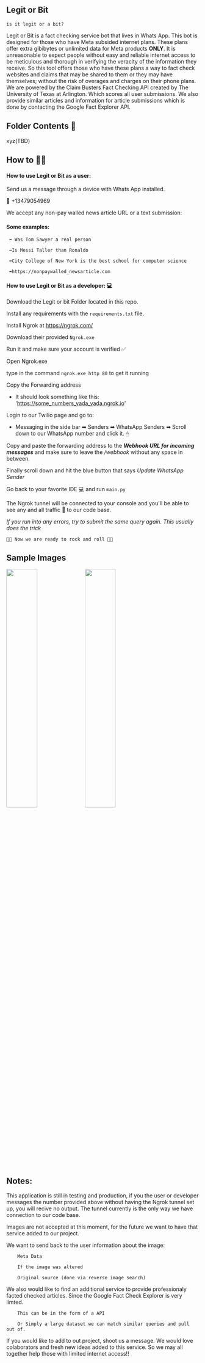 ## **Legit or Bit** 	

    is it legit or a bit?

Legit or Bit is a fact checking service bot that lives in Whats App. This bot is designed for those who have Meta subsided internet plans. These plans offer extra gibibytes or unlimited data for Meta products **ONLY**. It is unreasonable to expect people without easy and reliable internet access to be meticulous and thorough in verifying the veracity of the information they receive. So this tool offers those who have these plans a way to fact check websites and claims that may be shared to them or they may have themselves; without the risk of overages and charges on their phone plans.
We are powered by the Claim Busters Fact Checking API created by The University of Texas at Arlington. Which scores all user submissions. We also provide similar articles and information for article submissions which is done by contacting the Google Fact Explorer API.  

## Folder Contents 📁

xyz(TBD)

## How to 🤷‍♀️
#### How to use Legit or Bit as a user:
Send us a message through a device with Whats App installed.

📲 +13479054969

We accept any non-pay walled news article URL or a text submission:
#### Some examples:

     ➡ Was Tom Sawyer a real person

     ➡Is Messi Taller than Ronaldo

     ➡City College of New York is the best school for computer science

     ➡https://nonpaywalled_newsarticle.com


#### How to use Legit or Bit as a developer: 💻

Download the Legit or bit Folder located in this repo.

Install any requirements with the `requirements.txt` file.

Install Ngrok at https://ngrok.com/

Download their provided `Ngrok.exe`

Run it and make sure your account is verified ✅

Open Ngrok.exe

type in the command `ngrok.exe http 80` to get it running

Copy the Forwarding address 

* It should look something like this: 'https://some_numbers_yada_yada.ngrok.io'

Login to our Twilio page and go to: 
	
* Messaging in the side bar ➡ Senders ➡ WhatsApp Senders ➡ Scroll down to our WhatsApp number and click it. 🖱

Copy and paste the forwarding address to the ***Webhook URL for incoming messages*** and make sure to leave the */webhook* without any space in between. 

Finally scroll down and hit the blue button that says *Update WhatsApp Sender*
  
Go back to your favorite IDE 💻 and run `main.py`
  
The Ngrok tunnel will be connected to your console and you'll be able to see any and all traffic 🚦 to our code base.
	

*If you run into any errors, try to submit the same query again. This usually does the trick*

	🏁🏁 Now we are ready to rock and roll 🏁🏁

## Sample Images

<img src="https://user-images.githubusercontent.com/44910053/207897300-d785c3bd-6133-4753-beb6-b127c12bd59e.png" width=40% height=40%>   <img src="https://user-images.githubusercontent.com/44910053/207901492-76fa2009-43e9-4ce4-a2fa-cb752ea5a4e6.jpg" width=40% height=40%>

## Notes:

This application is still in testing and production, if you the user or developer messages the number provided above without having the Ngrok tunnel set up, you will recive no output. The tunnel currently is the only way we have connection to our code base.

Images are not accepted at this moment, for the future we want to have that service added to our project. 

We want to send back to the user information about the image:
		
		Meta Data
		
		If the image was altered
		
		Original source (done via reverse image search)
		
We also would like to find an additional service to provide professionaly facted checked articles. Since the Google Fact Check Explorer is very limted.
		
		This can be in the form of a API
		
		Or Simply a large dataset we can match similar queries and pull out of.
		
If you would like to add to out project, shoot us a message. We would love colaborators and fresh new ideas added to this service.
So we may all together help those with limited internet access!!
	

 
